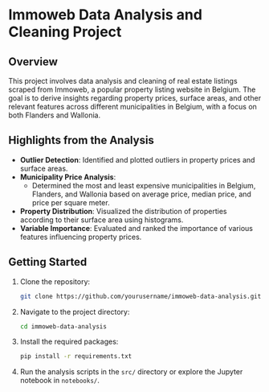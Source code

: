 # Immoweb Data Analysis and Cleaning Project

## Overview
This project involves data analysis and cleaning of real estate listings scraped from Immoweb, a popular property listing website in Belgium. The goal is to derive insights regarding property prices, surface areas, and other relevant features across different municipalities in Belgium, with a focus on both Flanders and Wallonia.

## Highlights from the Analysis
- **Outlier Detection**: Identified and plotted outliers in property prices and surface areas.
- **Municipality Price Analysis**: 
  - Determined the most and least expensive municipalities in Belgium, Flanders, and Wallonia based on average price, median price, and price per square meter.
- **Property Distribution**: Visualized the distribution of properties according to their surface area using histograms.
- **Variable Importance**: Evaluated and ranked the importance of various features influencing property prices.

## Getting Started
1. Clone the repository:
   ```bash
   git clone https://github.com/yourusername/immoweb-data-analysis.git
   ```
2. Navigate to the project directory:
   ```bash
   cd immoweb-data-analysis
   ```
3. Install the required packages:
   ```bash
   pip install -r requirements.txt
   ```
4. Run the analysis scripts in the `src/` directory or explore the Jupyter notebook in `notebooks/`.




